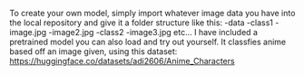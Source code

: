 To create your own model, simply import whatever image data you have into the local repository and give it a folder structure like this:
-data
  -class1
    -image.jpg
    -image2.jpg
  -class2
    -image3.jpg
  etc...
I have included a pretrained model you can also load and try out yourself. It classfies anime based off an image given, using this dataset:
https://huggingface.co/datasets/adi2606/Anime_Characters
